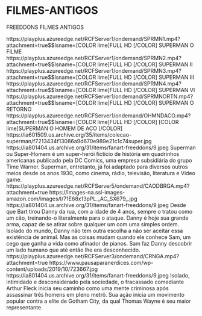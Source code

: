 # FILMES-ANTIGOS
FREEDDONS FILMES ANTIGOS

<item>
<title>[B]COLEÇÃO DO SUPERMAN [COLOR yellow]ANOS 80[/COLOR] [COLOR lime]FULL HD[/COLOR]  DUBLADO [/B]</title>
<link>https://playplus.azureedge.net/RCFServer1/ondemand/SPRMN1.mp4?attachment=true$$lsname=[COLOR lime]FULL HD [/COLOR] SUPERMAN O FILME</link>
<link>https://playplus.azureedge.net/RCFServer1/ondemand/SPRMN2.mp4?attachment=true$$lsname=[COLOR lime]FULL HD [/COLOR] SUPERMAN II</link>
<link>https://playplus.azureedge.net/RCFServer1/ondemand/SPRMN3.mp4?attachment=true$$lsname=[COLOR lime]FULL HD [/COLOR] SUPERMAN III</link>
<link>https://playplus.azureedge.net/RCFServer1/ondemand/SPRMN4.mp4?attachment=true$$lsname=[COLOR lime]FULL HD [/COLOR] SUPERMAN VI</link>
<link>https://playplus.azureedge.net/RCFServer1/ondemand/SPRMNORTN.mp4?attachment=true$$lsname=[COLOR lime]FULL HD [/COLOR] SUPERMAN O RETORNO</link>
<link>https://playplus.azureedge.net/RCFServer1/ondemand/OHMNDACO.mp4?attachment=true$$lsname=[COLOR lime]FULL HD [/COLOR] [COLOR lime]SUPERMAN O HOMEM DE ACO [/COLOR]</link>
<thumbnail>https://ia601509.us.archive.org/35/items/colecao-superman/f7213434f13086a9d670e989e21c1c74super.jpg</thumbnail>
<fanart>https://ia801404.us.archive.org/31/items/fanart-freeddons/9.jpeg</fanart>
<info>Superman ou Super-Homem é um super-herói fictício de história em quadrinhos americanas publicado pela DC Comics, uma empresa subsidiária do grupo Time Warner. Superman, entretanto, já foi adaptado para diversos outros meios desde os anos 1930, como cinema, rádio, televisão, literatura e Video game.</info>
<genre></genre>
</item>

<item>
<title>[B] CÃO DE BRIGA [COLOR yellow][/COLOR]  [COLOR lime]FULL HD[/COLOR]  DUBLADO [/B]</title>
<link>https://playplus.azureedge.net/RCFServer5/ondemand/CAODBRGA.mp4?attachment=true</link>
<thumbnail>https://images-na.ssl-images-amazon.com/images/I/71E68x13pPL._AC_SX679_.jpg</thumbnail>
<fanart>https://ia801404.us.archive.org/31/items/fanart-freeddons/9.jpeg</fanart>
<info>Desde que Bart tirou Danny da rua, com a idade de 4 anos, sempre o tratou como um cão, treinando-o literalmente para o ataque. Danny é hoje sua grande arma, capaz de se atirar sobre qualquer um com uma simples ordem. Isolado do mundo, Danny não tem outra escolha a não ser aceitar essa existência de animal. Mas as coisas mudam quando ele conhece Sam, um cego que ganha a vida como afinador de pianos. Sam faz Danny descobrir um lado humano que até então lhe era desconhecido.</info>
<genre></genre>
</item>

<item>
<title>[B]CORINGA[COLOR yellow][/COLOR] [COLOR lime]FULL HD[/COLOR]  DUBLADO [/B]</title>
<link>https://playplus.azureedge.net/RCFServer3/ondemand/CRNGA.mp4?attachment=true</link>
<thumbnail>https://www.pausaparanerdices.com/wp-content/uploads/2019/10/723667.jpg</thumbnail>
<fanart>https://ia801404.us.archive.org/31/items/fanart-freeddons/9.jpeg</fanart>
<info>Isolado, intimidado e desconsiderado pela sociedade, o fracassado comediante Arthur Fleck inicia seu caminho como uma mente criminosa após assassinar três homens em pleno metrô. Sua ação inicia um movimento popular contra a elite de Gotham City, da qual Thomas Wayne é seu maior representante.</info>
<genre></genre>
</item>



 
 
